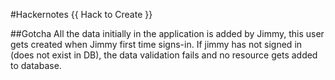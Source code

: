 #Hackernotes
{{ Hack to Create }}

##Gotcha
All the data initially in the application is added by Jimmy, this user gets created when Jimmy first time signs-in.
If jimmy has not signed in (does not exist in DB), the data validation fails and no resource gets added to database.
